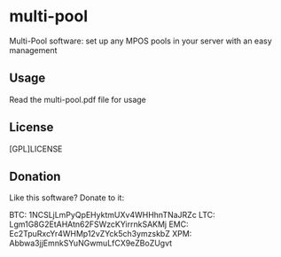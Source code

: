 # multi-pool
Multi-Pool software: set up any MPOS pools in your server with an easy management

## Usage

Read the multi-pool.pdf file for usage

## License

[GPL]LICENSE

## Donation

Like this software? Donate to it:

BTC: 1NCSLjLmPyQpEHyktmUXv4WHHhnTNaJRZc
LTC: Lgm1G8G2EtAHAtn62FSWzcKYirrnkSAKMj
EMC: Ec2TpuRxcYr4WHMp12vZYck5ch3ymzskbZ
XPM: Abbwa3jjEmnkSYuNGwmuLfCX9eZBoZUgvt
